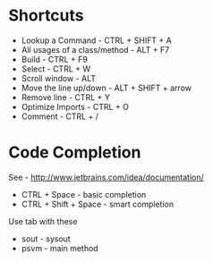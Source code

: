 Shortcuts
=========

* Lookup a Command - CTRL + SHIFT + A
* All usages of a class/method - ALT + F7
* Build - CTRL + F9
* Select - CTRL + W
* Scroll window - ALT
* Move the line up/down - ALT + SHIFT + arrow
* Remove line - CTRL + Y
* Optimize Imports - CTRL + O
* Comment - CTRL + /

Code Completion
=========

See - http://www.jetbrains.com/idea/documentation/

* CTRL + Space - basic completion
* CTRL + Shift + Space - smart completion

Use tab with these

* sout - sysout
* psvm - main method

